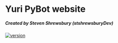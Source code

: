 Yuri PyBot website
==================

##### Created by Steven Shrewsbury (stshrewsburyDev)

[![version](https://img.shields.io/badge/Running%20at-yuri.stshrewsbury.dev-71368a)](https://yuri.stshrewsbury.dev/)
